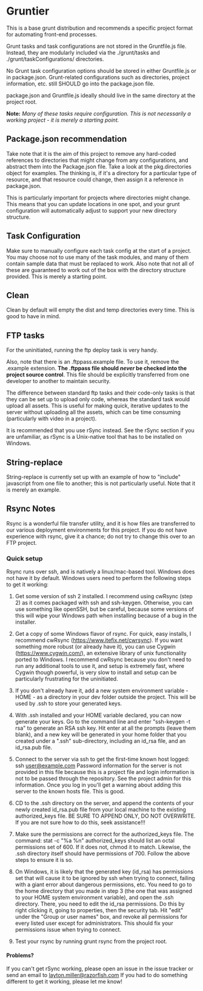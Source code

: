 # Gruntier
This is a base grunt distribution and recommends a specific project format for automating front-end processes.  
  
Grunt tasks and task configurations are not stored in the Gruntfile.js file. Instead, they are modularly included via the ./grunt/tasks and ./grunt/taskConfigurations/ directories.  
  
No Grunt task configuration options should be stored in either Gruntfile.js or in package.json. Grunt-related configurations such as directories, project information, etc. still SHOULD go into the package.json file.  
  
package.json and Gruntfile.js ideally should live in the same directory at the project root.  
  
**Note:** _Many of these tasks require configuration. This is not necessarily a working project - it is merely a starting point._

## Package.json recommendation
Take note that it is the aim of this project to remove any hard-coded references to directories that might change from any configurations, and abstract them into the Package.json file. Take a look at the pkg.directories object for examples. The thinking is, if it's a directory for a particular type of resource, and that resource could change, then assign it a reference in package.json.

This is particularly important for projects where directories might change. This means that you can update locations in one spot, and your grunt configuration will automatically adjust to support your new directory structure.

## Task Configuration
Make sure to manually configure each task config at the start of a project. You may choose not to use many of the task modules, and many of them contain sample data that must be replaced to work. Also note that not all of these are guaranteed to work out of the box with the directory structure provided. This is merely a starting point.

## Clean
Clean by default will empty the dist and temp directories every time. This is good to have in mind. 

## FTP tasks
For the uninitiated, running the ftp deploy task is very handy.
  
Also, note that there is an .ftppass.example file. To use it, remove the .example extension. **The .ftppass file should _never_ be checked into the project source control**. This file should be explicitly transferred from one developer to another to maintain security.  
  
The difference between standard ftp tasks and their code-only tasks is that they can be set up to upload only code, whereas the standard task would upload all assets. This is useful for making quick, iterative updates to the server without uploading all the assets, which can be time consuming (particularly with video in a project).

It is recommended that you use rSync instead. See the rSync section if you are unfamiliar, as rSync is a Unix-native  tool that has to be installed on Windows.

## String-replace
String-replace is currently set up with an example of how to "include" javascript from one file to another; this is not particularly useful. Note that it is merely an example.

## Rsync Notes
Rsync is a wonderful file transfer utility, and it is how files are transferred to our various deployment environments for this project. If you do not have experience with rsync, give it a chance; do not try to change this over to an FTP project.

### Quick setup
Rsync runs over ssh, and is natively a linux/mac-based tool. Windows does not have it by default.
Windows users need to perform the following steps to get it working:

1. Get some version of ssh 2 installed. I recommend using cwRsync (step 2) as it comes packaged with ssh and ssh-keygen.
Otherwise, you can use something like openSSH, but be careful, because some versions of this will wipe your Windows path
when installing because of a bug in the installer.

2. Get a copy of some Windows flavor of rsync. For quick, easy installs, I recommend cwRsync (https://www.itefix.net/cwrsync).
If you want something more robust (or already have it), you can use Cygwin (https://www.cygwin.com/), an extensive library of
unix functionality ported to Windows. I recommend cwRsync because you don't need to run any additional tools to use it, and
setup is extremely fast, where Cygwin though powerful, is very slow to install and setup can be particularly frustrating for
the uninitiated.

3. If you don't already have it, add a new system environment variable - HOME - as a directory in your dev folder outside the project. This will be used by
.ssh to store your generated keys.

4. With .ssh installed and your HOME variable declared, you can now generate your keys. Go to the command line and enter
"ssh-keygen -t rsa" to generate an RSA ssh key. Hit enter at all the prompts (leave them blank), and a new key will be
generated in your home folder that you created under a ".ssh" sub-directory, including an id_rsa file, and an id_rsa.pub
file.

5. Connect to the server via ssh to get the first-time known host logged:
ssh user@example.com
Password information for the server is not provided in this file because this is a project file and login information is
not to be passed through the repository. See the project admin for this information.
Once you log in you'll get a warning about adding this server to the known hosts file. This is good.

6. CD to the .ssh directory on the server, and append the contents of your newly created id_rsa.pub file from your local
machine to the existing authorized_keys file. BE SURE TO APPEND ONLY, DO NOT OVERWRITE. If you are not sure how to do
this, seek assistance!!!

7. Make sure the permissions are correct for the authorized_keys file. The command:
stat -c "%a %n" authorized_keys
should list an octal permissions set of 600. If it does not, chmod it to match.
Likewise, the .ssh directory itself should have permissions of 700. Follow the above steps to ensure it is so.

7. On Windows, it is likely that the generated key (id_rsa) has permissions set that will cause it to be ignored by ssh
when trying to connect, failing with a giant error about dangerous permissions, etc.
You need to go to the home directory that you made in step 3 (the one that was assigned to your HOME system environment
variable), and open the .ssh directory. There, you need to edit the id_rsa permissions. Do this by right clicking it,
going to properties, then the security tab. Hit "edit" under the "Group or user names" box, and revoke all permissions
for every listed user except for administrators. This should fix your permissions issue when trying to connect.

8. Test your rsync by running grunt rsync from the project root.

#### Problems?
If you can't get rSync working, please open an issue in the issue tracker or send an email to layton.miller@razorfish.com
If you had to do something different to get it working, please let me know!